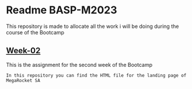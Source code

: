# Readme BASP-M2023

This repository is made to allocate all the work i will be doing during the course of the Bootcamp

## [Week-02](https://github.com/CavalloFede/BaSP-2023/tree/master/Week-02)

This is the assignment for the second week of the Bootcamp

```In this repository you can find the HTML file for the landing page of MegaRocket SA```

